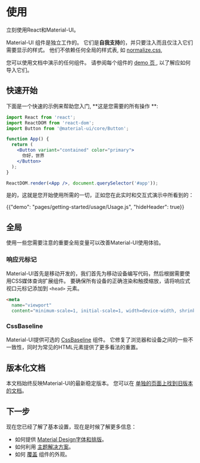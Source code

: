 # 使用

<p class="description">立刻使用React和Material-UI。</p>

Material-UI 组件是独立工作的。 它们是**自我支持**的，并只要注入而且仅注入它们需要显示的样式。 他们不依赖任何全局的样式表, 如 [normalize.css](https://github.com/necolas/normalize.css/),

您可以使用文档中演示的任何组件。 请参阅每个组件的 [demo 页 ](/demos/buttons/), 以了解应如何导入它们。

## 快速开始

下面是一个快速的示例来帮助您入门, **这是您需要的所有操作 **:

```jsx
import React from 'react';
import ReactDOM from 'react-dom';
import Button from '@material-ui/core/Button';

function App() {
  return (
    <Button variant="contained" color="primary">
      你好，世界
    </Button>
  );
}

ReactDOM.render(<App />, document.querySelector('#app'));
```

是的，这就是您开始使用所需的一切，正如您在此实时和交互式演示中所看到的：

{{"demo": "pages/getting-started/usage/Usage.js", "hideHeader": true}}

## 全局

使用一些您需要注意的重要全局变量可以改善Material-UI使用体验。

### 响应元标记

Material-UI首先是移动开发的，我们首先为移动设备编写代码，然后根据需要使用CSS媒体查询扩展组件。 要确保所有设备的正确渲染和触摸缩放，请将响应式视口元标记添加到 `<head>` 元素。

```html
<meta
  name="viewport"
  content="minimum-scale=1, initial-scale=1, width=device-width, shrink-to-fit=no">
```

### CssBaseline

Material-UI提供可选的 [CssBaseline](/style/css-baseline/) 组件。 它修复了浏览器和设备之间的一些不一致性，同时为常见的HTML元素提供了更多看法的重置。

## 版本化文档

本文档始终反映Material-UI的最新稳定版本。 您可以在 [单独的页面上找到旧版本的文档](/versions/)。

## 下一步

现在您已经了解了基本设置，现在是时候了解更多信息：

- 如何提供 [Material Design字体和排版](/style/typography/)。
- 如何利用 [主题解决方案](/customization/themes/)。
- 如何 [覆盖](/customization/overrides/) 组件的外观。